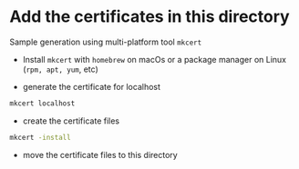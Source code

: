 # Add the certificates in this directory

Sample generation using multi-platform tool ```mkcert```

- Install `mkcert` with `homebrew` on macOs or a package manager on Linux (`rpm, apt, yum`, etc)

- generate the certificate for localhost
```bash
mkcert localhost
```

- create the certificate files
```bash
mkcert -install
```

- move the certificate files to this directory

